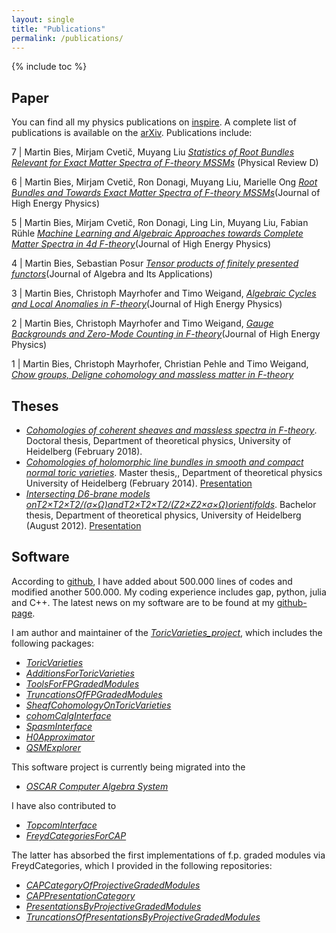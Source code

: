 ```yaml
---
layout: single
title: "Publications"
permalink: /publications/
---
```


{% include toc %}



## Paper

You can find all my physics publications on [inspire](https://inspirehep.net/author/profile/M.Bies.1). A complete list of publications is available on the
[arXiv](https://arxiv.org/search/?query=Martin+Bies&searchtype=author&abstracts=hide&order=-announced_date_first&size=50). Publications include:

7 | Martin Bies, Mirjam Cvetič, Muyang Liu [*Statistics of Root Bundles Relevant for Exact Matter Spectra of F-theory MSSMs*](https://journals.aps.org/prd/abstract/10.1103/PhysRevD.104.L061903) (Physical Review D)

6 | Martin Bies, Mirjam Cvetič, Ron Donagi, Muyang Liu, Marielle Ong [*Root Bundles and Towards Exact Matter Spectra of F-theory MSSMs*](https://link.springer.com/article/10.1007%2FJHEP09%282021%29076)(Journal of High Energy Physics)

5 | Martin Bies, Mirjam Cvetič, Ron Donagi, Ling Lin, Muyang Liu, Fabian Rühle [*Machine Learning and Algebraic Approaches towards Complete Matter Spectra in 4d F-theory*](https://link.springer.com/article/10.1007%2FJHEP01%282021%29196)(Journal of High Energy Physics)

4 | Martin Bies, Sebastian Posur [*Tensor products of finitely presented functors*](https://www.worldscientific.com/doi/abs/10.1142/S0219498822501869)(Journal of Algebra and Its Applications)

3 | Martin Bies, Christoph Mayrhofer and Timo Weigand, [*Algebraic Cycles and Local Anomalies in F-theory*](https://link.springer.com/article/10.1007%2FJHEP11%282017%29100)(Journal of High Energy Physics)

2 | Martin Bies, Christoph Mayrhofer and Timo Weigand, [*Gauge Backgrounds and Zero-Mode Counting in F-theory*](https://link.springer.com/article/10.1007%2FJHEP11%282017%29081)(Journal of High Energy Physics)

1 | Martin Bies, Christoph Mayrhofer, Christian Pehle and Timo Weigand, [*Chow groups, Deligne cohomology and massless matter in F-theory*](https://arxiv.org/abs/1402.5144)


## Theses

* [*Cohomologies of coherent sheaves and massless spectra in F-theory*](https://archiv.ub.uni-heidelberg.de/volltextserver/24045/). Doctoral thesis, Department of theoretical physics, University of Heidelberg (February 2018).
* [*Cohomologies of holomorphic line bundles in smooth and compact normal toric varieties*](/Master_thesis_MartinBies.pdf). Master thesis,, Department of theoretical physics University of Heidelberg (February 2014). [Presentation](/Master_thesis_presentation.pdf)
* [*Intersecting D6-brane models onT2×T2×T2/(σ×Ω)andT2×T2×T2/(Z2×Z2×σ×Ω)orientifolds*](/Bachelor_thesis_MartinBies.pdf). Bachelor thesis, Department of theoretical physics, University of Heidelberg (August 2012). [Presentation](/Bachelor_thesis_presentation.pdf)



## Software

According to [github](https://github.com/), I have added about 500.000 lines of codes and modified another 500.000. My coding experience includes gap, python, julia and C++. The latest news on my software are to be found at my [github-page](https://github.com/herearound).

I am author and maintainer of the [*ToricVarieties_project*](https://github.com/homalg-project/ToricVarieties_project), which includes the following packages:

* [*ToricVarieties*](https://github.com/homalg-project/ToricVarieties_project/tree/master/ToricVarieties)
* [*AdditionsForToricVarieties*](https://github.com/homalg-project/ToricVarieties_project/tree/master/AdditionsForToricVarieties)
* [*ToolsForFPGradedModules*](https://github.com/homalg-project/ToricVarieties_project/tree/master/ToolsForFPGradedModules)
* [*TruncationsOfFPGradedModules*](https://github.com/homalg-project/ToricVarieties_project/tree/master/TruncationsOfFPGradedModules)
* [*SheafCohomologyOnToricVarieties*](https://github.com/homalg-project/ToricVarieties_project/tree/master/SheafCohomologyOnToricVarieties)
* [*cohomCalgInterface*](https://github.com/homalg-project/ToricVarieties_project/tree/master/cohomCalgInterface)
* [*SpasmInterface*](https://github.com/homalg-project/ToricVarieties_project/tree/master/SpasmInterface)
* [*H0Approximator*](https://github.com/homalg-project/ToricVarieties_project/tree/master/H0Approximator)
* [*QSMExplorer*](https://github.com/homalg-project/ToricVarieties_project/tree/master/QSMExplorer)

This software project is currently being migrated into the

* [*OSCAR Computer Algebra System*](https://github.com/oscar-system/Oscar.jl)

I have also contributed to

* [*TopcomInterface*](https://github.com/homalg_project/TopcomInterface)
* [*FreydCategoriesForCAP*](https://github.com/homalg-project/CAP_project/tree/master/FreydCategoriesForCAP)

The latter has absorbed the first implementations of f.p. graded modules via FreydCategories, which I provided in the following repositories:

* [*CAPCategoryOfProjectiveGradedModules*](https://github.com/HereAround/CAPCategoryOfProjectiveGradedModules)
* [*CAPPresentationCategory*](https://github.com/HereAround/CAPPresentationCategory)
* [*PresentationsByProjectiveGradedModules*](https://github.com/HereAround/PresentationsByProjectiveGradedModules)
* [*TruncationsOfPresentationsByProjectiveGradedModules*](https://github.com/HereAround/TruncationsOfPresentationsByProjectiveGradedModules)

